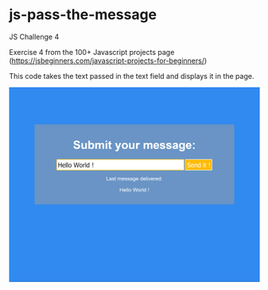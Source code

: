 # js-pass-the-message
JS Challenge 4

Exercise 4 from the 100+ Javascript projects page (https://jsbeginners.com/javascript-projects-for-beginners/)

This code takes the text passed in the text field and displays it in the page.

![Alt text](passthemessage.png)
